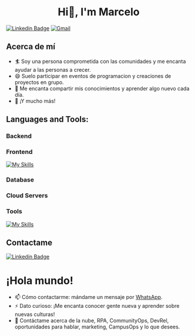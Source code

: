 <h1 align="center">Hi👋, I'm Marcelo </h1>

[![Linkedin Badge](https://img.shields.io/badge/LinkedIn-0077B5?style=for-the-badge&logo=linkedin&logoColor=white)](https://www.linkedin.com/in/m1997/)
[![Gmail](https://img.shields.io/badge/Gmail-D14836?style=for-the-badge&logo=gmail&logoColor=white)](https://mail.google.com/mail/u/0/?pli=1#inbox?compose=fwmvGMBxPTrWdHPjgcxLfxVZzGVswZCVzrgxpRsswpcXVwdQZftsJPcFJTlRXsvVcRdNfnmPHQWWjFHcqtFTcDFlWxWKTdhqQMdVqzmMgkWkcqDZHrGG)

##   Acerca de mí
- 🏄‍ Soy una persona comprometida con las comunidades y me encanta ayudar a las personas a crecer.
- 😄 Suelo participar en eventos de programacion y creaciones de proyectos en grupo.
- 🌱 Me encanta compartir mis conocimientos y aprender algo nuevo cada día.
- 👯 ¡Y mucho más!

## Languages and Tools:
### Backend
### Frontend
[![My Skills](https://skillicons.dev/icons?i=js,html,css)](https://skillicons.dev)
### Database
### Cloud Servers
### Tools
[![My Skills](https://skillicons.dev/icons?i=github,git,linux,vscode,figma)](https://skillicons.dev)

<!--[![Linkedin Badge]()](#) -->
##   Contactame
[![Linkedin Badge](https://img.shields.io/badge/LinkedIn-0077B5?style=for-the-badge&logo=linkedin&logoColor=white)](https://www.linkedin.com/in/m1997/)

# ¡Hola mundo! 
- 📫 Cómo contactarme: mándame un mensaje por [WhatsApp](https://wa.me/+51917205538).
- ⚡ Dato curioso: ¡Me encanta conocer gente nueva y aprender sobre nuevas culturas!
- 💬 Contáctame acerca de la nube, RPA, CommunityOps, DevRel, oportunidades para hablar, marketing, CampusOps y lo que desees.
